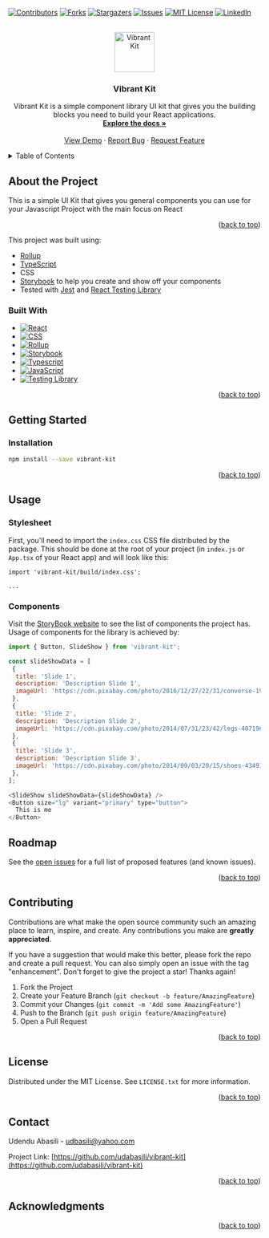 <a name="readme-top"></a>
[![Contributors][contributors-shield]][contributors-url]
[![Forks][forks-shield]][forks-url]
[![Stargazers][stars-shield]][stars-url]
[![Issues][issues-shield]][issues-url]
[![MIT License][license-shield]][license-url]
[![LinkedIn][linkedin-shield]][linkedin-url]

<br />
<div align="center">
  <a href="https://github.com/udabasili/vibrant-kit">
    <img src="https://user-images.githubusercontent.com/33573587/211262969-aa5c069f-2325-4b07-a6a4-a9aafc9f41de.png" alt="Vibrant Kit" width="80" height="80">
  </a>

<h3 align="center">Vibrant Kit</h3>

  <p align="center">
    Vibrant Kit is a simple component library UI kit that gives you the building blocks you need to build your React applications.
    <br />
    <a href="https://github.com/udabasili/vibrant-kit"><strong>Explore the docs »</strong></a>
    <br />
    <br />
    <a href="https://github.com/udabasili/vibrant-kit">View Demo</a>
    ·
    <a href="https://github.com/udabasili/vibrant-kit/issues">Report Bug</a>
    ·
    <a href="https://github.com/udabasili/vibrant-kit/issues">Request Feature</a>
  </p>
</div>

<!-- TABLE OF CONTENTS -->
<details>
  <summary>Table of Contents</summary>
  <ol>
    <li>
      <a href="#about-the-project">About The Project</a>
      <ul>
        <li><a href="#built-with">Built With</a></li>
      </ul>
    </li>
    <li>
      <a href="#getting-started">Getting Started</a>
      <ul>
        <li><a href="#prerequisites">Prerequisites</a></li>
        <li><a href="#installation">Installation</a></li>
      </ul>
    </li>
    <li><a href="#usage">Usage</a></li>
    <li><a href="#roadmap">Roadmap</a></li>
    <li><a href="#contributing">Contributing</a></li>
    <li><a href="#license">License</a></li>
    <li><a href="#contact">Contact</a></li>
    <li><a href="#acknowledgments">Acknowledgments</a></li>
  </ol>
</details>

<!-- ABOUT THE PROJECT -->
## About the Project

This is a simple UI Kit that gives you general components you can use for your Javascript Project with the main focus on  React

<p align="right">(<a href="#readme-top">back to top</a>)</p>

This project was built using:

- [Rollup](https://rollupjs.org/)
- [TypeScript](https://www.typescriptlang.org/)
- CSS
- [Storybook](https://storybook.js.org/) to help you create and show off your components
- Tested with [Jest](https://jestjs.io/) and [React Testing Library](https://github.com/testing-library/react-testing-library)

### Built With

- [![React][React.js]][React-url]
- [![CSS][Css.dev]][Css-url]
- [![Rollup][Rollup.com]][Rollup-url]
- [![Storybook][Storybook.com]][Storybook-url]
- [![Typescript][Typescript.com]][Typescript-url]
- [![JavaScript][JavaScript.com]][JavaScript-url]
- [![Testing Library][TestingLibrary.com]][TestingLibrary-url]

<p align="right">(<a href="#readme-top">back to top</a>)</p>

<!-- GETTING STARTED -->
## Getting Started

### Installation

   ```sh
   npm install --save vibrant-kit
   ```

<p align="right">(<a href="#readme-top">back to top</a>)</p>

<!-- USAGE EXAMPLES -->
## Usage

### Stylesheet

First, you'll need to import the `index.css` CSS file distributed by the package. This should be done at the root of your project (in `index.js` or `App.tsx` of your React app) and will look like this:

```tsx
import 'vibrant-kit/build/index.css';

...
```

### Components

Visit the [StoryBook website](https://63bc1ac2d4f79f8d5c1862cc-llwwhoeyho.chromatic.com) to see the list of components the project has.
Usage of components for the library is achieved by:

```js
import { Button, SlideShow } from 'vibrant-kit';

const slideShowData = [
 {
  title: 'Slide 1',
  description: 'Description Slide 1',
  imageUrl: 'https://cdn.pixabay.com/photo/2016/12/27/22/31/converse-1935028_1280.jpg',
 },
 {
  title: 'Slide 2',
  description: 'Description Slide 2',
  imageUrl: 'https://cdn.pixabay.com/photo/2014/07/31/23/42/legs-407196_1280.jpg',
 },
 {
  title: 'Slide 3',
  description: 'Description Slide 3',
  imageUrl: 'https://cdn.pixabay.com/photo/2014/09/03/20/15/shoes-434918_1280.jpg',
 },
];

<SlideShow slideShowData={slideShowData} />
<Button size="lg" variant="primary" type="button">
  This is me
</Button>
```

<!-- ROADMAP -->
## Roadmap

See the [open issues](https://github.com/udabasili/vibrant-kit/issues) for a full list of proposed features (and known issues).

<p align="right">(<a href="#readme-top">back to top</a>)</p>

<!-- CONTRIBUTING -->
## Contributing

Contributions are what make the open source community such an amazing place to learn, inspire, and create. Any contributions you make are **greatly appreciated**.

If you have a suggestion that would make this better, please fork the repo and create a pull request. You can also simply open an issue with the tag "enhancement".
Don't forget to give the project a star! Thanks again!

1. Fork the Project
2. Create your Feature Branch (`git checkout -b feature/AmazingFeature`)
3. Commit your Changes (`git commit -m 'Add some AmazingFeature'`)
4. Push to the Branch (`git push origin feature/AmazingFeature`)
5. Open a Pull Request

<p align="right">(<a href="#readme-top">back to top</a>)</p>

<!-- LICENSE -->
## License

Distributed under the MIT License. See `LICENSE.txt` for more information.

<p align="right">(<a href="#readme-top">back to top</a>)</p>

<!-- CONTACT -->
## Contact

Udendu Abasili - udbasili@yahoo.com

Project Link: [https://github.com/udabasili/vibrant-kit](https://github.com/udabasili/vibrant-kit)

<p align="right">(<a href="#readme-top">back to top</a>)</p>

<!-- ACKNOWLEDGMENTS -->
## Acknowledgments

<p align="right">(<a href="#readme-top">back to top</a>)</p>

<!-- MARKDOWN LINKS & IMAGES -->
<!-- https://www.markdownguide.org/basic-syntax/#reference-style-links -->
[contributors-shield]: https://img.shields.io/github/contributors/udabasili/vibrant-kit.svg?style=for-the-badge
[contributors-url]: https://github.com/udabasili/vibrant-kit/graphs/contributors
[forks-shield]: https://img.shields.io/github/forks/udabasili/vibrant-kit.svg?style=for-the-badge
[forks-url]: https://github.com/udabasili/vibrant-kit/network/members
[stars-shield]: https://img.shields.io/github/stars/udabasili/vibrant-kit.svg?style=for-the-badge
[stars-url]: https://github.com/udabasili/vibrant-kit/stargazers
[issues-shield]: https://img.shields.io/github/issues/udabasili/vibrant-kit.svg?style=for-the-badge
[issues-url]: https://github.com/udabasili/vibrant-kit/issues
[license-shield]: https://img.shields.io/github/license/udabasili/vibrant-kit.svg?style=for-the-badge
[license-url]: https://github.com/udabasili/vibrant-kit/blob/master/LICENSE.txt
[linkedin-shield]: https://img.shields.io/badge/-LinkedIn-black.svg?style=for-the-badge&logo=linkedin&colorB=555
[linkedin-url]: https://linkedin.com/in/
[React.js]: https://img.shields.io/badge/React-20232A?style=for-the-badge&logo=react&logoColor=61DAFB
[React-url]: https://reactjs.org/
[Css.dev]: https://img.shields.io/badge/css3-%231572B6.svg?&style=for-the-badge&logo=css3&logoColor=white
[Css-url]: https://web.dev/learn/css/
[Storybook.com]: https://img.shields.io/badge/storybook-%23FF4785.svg?&style=for-the-badge&logo=storybook&logoColor=white
[Storybook-url]: https://storybook.js.org/
[Rollup.com]: https://img.shields.io/badge/rollup.js-%23EC4A3F.svg?&style=for-the-badge&logo=rollup.js&logoColor=white
[Rollup-url]: https://rollupjs.org/
[JavaScript.com]: https://img.shields.io/badge/javascript-%23F7DF1E.svg?&style=for-the-badge&logo=javascript&logoColor=black
[JavaScript-url]: https://developer.mozilla.org/en-US/docs/Web/JavaScript
[Typescript.com]: https://img.shields.io/badge/typescript-%233178C6.svg?&style=for-the-badge&logo=typescript&logoColor=white
[Typescript-url]: https://www.typescriptlang.org/
[TestingLibrary.com]: https://img.shields.io/badge/testing%20library-%23E33332.svg?&style=for-the-badge&logo=testing%20library&logoColor=white
[TestingLibrary-url]: https://testing-library.com/
